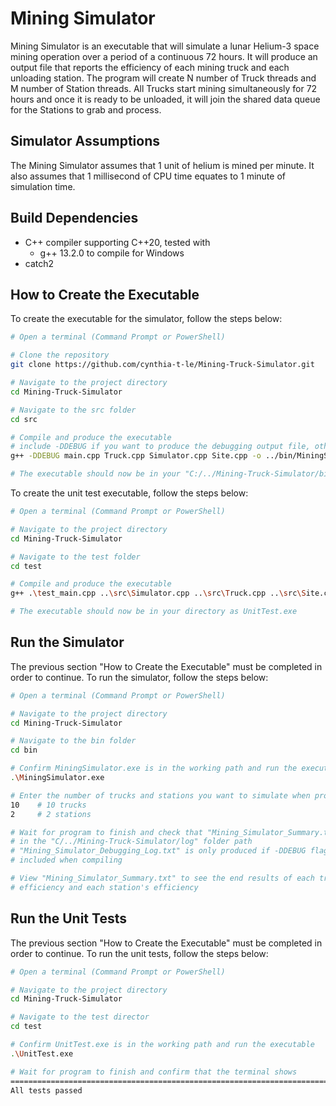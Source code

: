 # Mining Simulator

Mining Simulator is an executable that will simulate a lunar Helium-3 space mining operation over a period of a continuous 72 hours. It will produce an output file that reports the efficiency of each mining truck and each unloading station. The program will create N number of Truck threads and M number of Station threads. All Trucks start mining simultaneously for 72 hours and once it is ready to be unloaded, it will join the shared data queue for the Stations to grab and process. 

## Simulator Assumptions
The Mining Simulator assumes that 1 unit of helium is mined per minute. It also assumes that 1 millisecond of CPU time equates to 1 minute of simulation time. 

## Build Dependencies
- C++ compiler supporting C++20, tested with
  - g++ 13.2.0 to compile for Windows
- catch2

## How to Create the Executable
To create the executable for the simulator, follow the steps below:
```bash
# Open a terminal (Command Prompt or PowerShell)

# Clone the repository
git clone https://github.com/cynthia-t-le/Mining-Truck-Simulator.git

# Navigate to the project directory
cd Mining-Truck-Simulator

# Navigate to the src folder
cd src

# Compile and produce the executable
# include -DDEBUG if you want to produce the debugging output file, otherwise remove it from the command
g++ -DDEBUG main.cpp Truck.cpp Simulator.cpp Site.cpp -o ../bin/MiningSimulator -std=c++20 -pthread

# The executable should now be in your "C:/../Mining-Truck-Simulator/bin" path as MiningSimulator.exe
```

To create the unit test executable, follow the steps below:
```bash
# Open a terminal (Command Prompt or PowerShell)

# Navigate to the project directory
cd Mining-Truck-Simulator

# Navigate to the test folder
cd test

# Compile and produce the executable
g++ .\test_main.cpp ..\src\Simulator.cpp ..\src\Truck.cpp ..\src\Site.cpp -o UnitTest -std=c++20 -pthread

# The executable should now be in your directory as UnitTest.exe
```

## Run the Simulator
The previous section "How to Create the Executable" must be completed in order to continue. To run the simulator, follow the steps below:
```bash
# Open a terminal (Command Prompt or PowerShell)

# Navigate to the project directory
cd Mining-Truck-Simulator

# Navigate to the bin folder
cd bin

# Confirm MiningSimulator.exe is in the working path and run the executable
.\MiningSimulator.exe

# Enter the number of trucks and stations you want to simulate when prompted
10    # 10 trucks
2     # 2 stations

# Wait for program to finish and check that "Mining_Simulator_Summary.txt" is produced
# in the "C/../Mining-Truck-Simulator/log" folder path
# "Mining_Simulator_Debugging_Log.txt" is only produced if -DDEBUG flag was
# included when compiling

# View "Mining_Simulator_Summary.txt" to see the end results of each truck's
# efficiency and each station's efficiency
```

## Run the Unit Tests
The previous section "How to Create the Executable" must be completed in order to continue. To run the unit tests, follow the steps below:
```bash
# Open a terminal (Command Prompt or PowerShell)

# Navigate to the project directory
cd Mining-Truck-Simulator

# Navigate to the test director
cd test

# Confirm UnitTest.exe is in the working path and run the executable
.\UnitTest.exe

# Wait for program to finish and confirm that the terminal shows
===============================================================================
All tests passed
```



